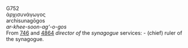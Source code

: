 G752  
ἀρχισυνάγωγος  
archisunagōgos  
*ar-khee-soon-ag‘-o-gos*  
From [746](g0746) and [4864](g4864) *director* *of* the *synagogue*
services: - (chief) ruler of the synagogue.  
